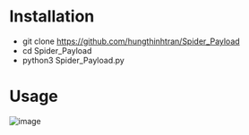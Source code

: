 # Installation
- git clone https://github.com/hungthinhtran/Spider_Payload
- cd Spider_Payload
- python3 Spider_Payload.py

# Usage
![image](https://user-images.githubusercontent.com/112708857/229701475-22b66b24-b246-4f0e-ac4e-306d65e6cffc.png)





